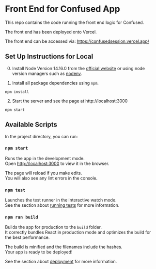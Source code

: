 # Front End for Confused App

This repo contains the code running the front end logic for Confused.

The front end has been deployed onto Vercel.

The front end can be accessed via: https://confusedsession.vercel.app/

## Set Up Instructions for Local

0. Install Node Version 14.16.0 from the [official website](https://nodejs.org/en/) or using node version managers such as [nodenv](https://www.npmjs.com/package/nodenv).

1. Install all package dependencies using `npm`.

```
npm install
```

2. Start the server and see the page at http://localhost:3000

```
npm start
```

## Available Scripts

In the project directory, you can run:

### `npm start`

Runs the app in the development mode.\
Open [http://localhost:3000](http://localhost:3000) to view it in the browser.

The page will reload if you make edits.\
You will also see any lint errors in the console.

### `npm test`

Launches the test runner in the interactive watch mode.\
See the section about [running tests](https://facebook.github.io/create-react-app/docs/running-tests) for more information.

### `npm run build`

Builds the app for production to the `build` folder.\
It correctly bundles React in production mode and optimizes the build for the best performance.

The build is minified and the filenames include the hashes.\
Your app is ready to be deployed!

See the section about [deployment](https://facebook.github.io/create-react-app/docs/deployment) for more information.
